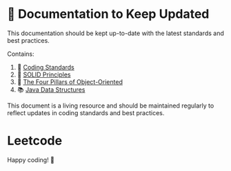 # 📄 Documentation to Keep Updated

This documentation should be kept up-to-date with the latest standards and best practices. 

Contains:

1. 📏  [Coding Standards](CodingStandards.md)
2. 🧱 [SOLID Principles](SolidPrinciples.md)
3. 🎨 [The Four Pillars of Object-Oriented](Four%20Pillars%20of%20Object-Oriented%20Programming.md)
4. 📚 [Java Data Structures](Java%20Data%20Structures.md)

This document is a living resource and should be maintained regularly to reflect updates in coding standards and best practices.

# Leetcode 





Happy coding! 🚀

